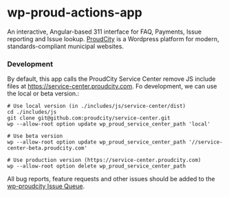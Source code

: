 # wp-proud-actions-app
An interactive, Angular-based 311 interface for FAQ, Payments, Issue reporting and Issue lookup. [ProudCity](http://proudcity.com) is a Wordpress platform for modern, standards-compliant municipal websites.

### Development
By default, this app calls the ProudCity Service Center remove JS include files at https://service-center.proudcity.com.  Fo development,
we can use the local or beta version.:

```
# Use local version (in ./includes/js/service-center/dist)
cd ./includes/js
git clone git@github.com:proudcity/service-center.git
wp --allow-root option update wp_proud_service_center_path 'local'

# Use beta version
wp --allow-root option update wp_proud_service_center_path '//service-center-beta.proudcity.com'

# Use production version (https://service-center.proudcity.com)
wp --allow-root option delete wp_proud_service_center_path
```

All bug reports, feature requests and other issues should be added to the [wp-proudcity Issue Queue](https://github.com/proudcity/wp-proudcity/issues).